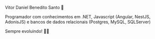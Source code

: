 Vitor Daniel Benedito Santo 🖖

Programador com conhecimentos em .NET, Javascript (Angular, NestJS, AdonisJS) e bancos de dados relacionais (Postgres, MySQL, SQLServer)

Sempre evoluindo! 🤘💪
